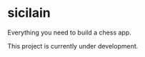 # sicilain
Everything you need to build a chess app.

This project is currently under development. 
